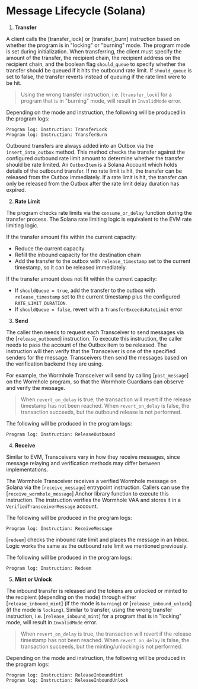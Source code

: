 # Message Lifecycle (Solana)

1. **Transfer**

A client calls the [transfer_lock] or [transfer_burn] instruction based on whether the program is in "locking" or "burning" mode. The program mode is set during initialization. When transferring, the client must specify the amount of the transfer, the recipient chain, the recipient address on the recipient chain, and the boolean flag `should_queue` to specify whether the transfer should be queued if it hits the outbound rate limit. If `should_queue` is set to false, the transfer reverts instead of queuing if the rate limit were to be hit.

> Using the wrong transfer instruction, i.e. [`transfer_lock`] for a program that is in "burning" mode, will result in `InvalidMode` error.

Depending on the mode and instruction, the following will be produced in the program logs:

```
Program log: Instruction: TransferLock
Program log: Instruction: TransferBurn
```

Outbound transfers are always added into an Outbox via the `insert_into_outbox` method. This method checks the transfer against the configured outbound rate limit amount to determine whether the transfer should be rate limited. An `OutboxItem` is a Solana Account which holds details of the outbound transfer. If no rate limit is hit, the transfer can be released from the Outbox immediately. If a rate limit is hit, the transfer can only be released from the Outbox after the rate limit delay duration has expired.

2. **Rate Limit**

The program checks rate limits via the `consume_or_delay` function during the transfer process. The Solana rate limiting logic is equivalent to the EVM rate limiting logic.

If the transfer amount fits within the current capacity:

- Reduce the current capacity
- Refill the inbound capacity for the destination chain
- Add the transfer to the outbox with `release_timestamp` set to the current timestamp, so it can be released immediately.

If the transfer amount does not fit within the current capacity:

- If `shouldQueue = true`, add the transfer to the outbox with `release_timestamp` set to the current timestamp plus the configured `RATE_LIMIT_DURATION`.
- If `shouldQueue = false`, revert with a `TransferExceedsRateLimit` error

3. **Send**

The caller then needs to request each Transceiver to send messages via the [`release_outbound`] instruction. To execute this instruction, the caller needs to pass the account of the Outbox item to be released. The instruction will then verify that the Transceiver is one of the specified senders for the message. Transceivers then send the messages based on the verification backend they are using.

For example, the Wormhole Transceiver will send by calling [`post_message`] on the Wormhole program, so that the Wormhole Guardians can observe and verify the message.

> When `revert_on_delay` is true, the transaction will revert if the release timestamp has not been reached. When `revert_on_delay` is false, the transaction succeeds, but the outbound release is not performed.

The following will be produced in the program logs:

```
Program log: Instruction: ReleaseOutbound
```

4. **Receive**

Similar to EVM, Transceivers vary in how they receive messages, since message relaying and verification methods may differ between implementations.

The Wormhole Transceiver receives a verified Wormhole message on Solana via the [`receive_message`] entrypoint instruction. Callers can use the [`receive_wormhole_message`] Anchor library function to execute this instruction. The instruction verifies the Wormhole VAA and stores it in a `VerifiedTransceiverMessage` account.

The following will be produced in the program logs:

```
Program log: Instruction: ReceiveMessage
```

[`redeem`] checks the inbound rate limit and places the message in an Inbox. Logic works the same as the outbound rate limit we mentioned previously.

The following will be produced in the program logs:

```
Program log: Instruction: Redeem
```

5. **Mint or Unlock**

The inbound transfer is released and the tokens are unlocked or minted to the recipient (depending on the mode) through either [`release_inbound_mint`] (if the mode is `burning`) or [`release_inbound_unlock`] (if the mode is `locking`). Similar to transfer, using the wrong transfer instruction, i.e. [`release_inbound_mint`] for a program that is in "locking" mode, will result in `InvalidMode` error.

> When `revert_on_delay` is true, the transaction will revert if the release timestamp has not been reached. When `revert_on_delay` is false, the transaction succeeds, but the minting/unlocking is not performed.

Depending on the mode and instruction, the following will be produced in the program logs:

```
Program log: Instruction: ReleaseInboundMint
Program log: Instruction: ReleaseInboundUnlock
```
